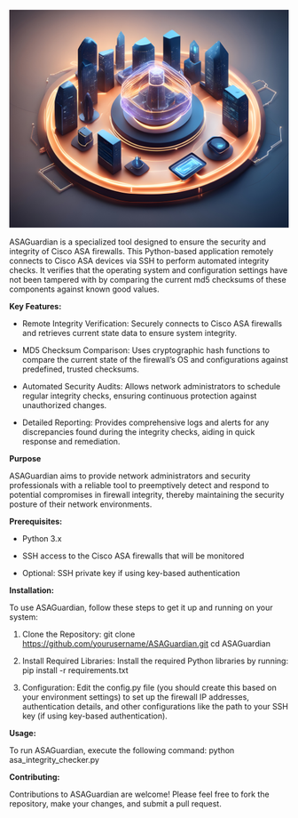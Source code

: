 ![alt text](https://github.com/slackpanos/ASAGuardian/blob/main/ASAGuardian.jpeg?raw=true)

ASAGuardian is a specialized tool designed to ensure the security and integrity of Cisco ASA firewalls. This Python-based application remotely connects to Cisco ASA devices via SSH to perform automated integrity checks. It verifies that the operating system and configuration settings have not been tampered with by comparing the current md5 checksums of these components against known good values.

**Key Features:**

+ Remote Integrity Verification: Securely connects to Cisco ASA firewalls and retrieves current state data to ensure system integrity.

+ MD5 Checksum Comparison: Uses cryptographic hash functions to compare the current state of the firewall’s OS and configurations against predefined, trusted checksums.

+ Automated Security Audits: Allows network administrators to schedule regular integrity checks, ensuring continuous protection against unauthorized changes.

+ Detailed Reporting: Provides comprehensive logs and alerts for any discrepancies found during the integrity checks, aiding in quick response and remediation.

**Purpose**

ASAGuardian aims to provide network administrators and security professionals with a reliable tool to preemptively detect and respond to potential compromises in firewall integrity, thereby maintaining the security posture of their network environments.

**Prerequisites:**

+ Python 3.x

+ SSH access to the Cisco ASA firewalls that will be monitored

+ Optional: SSH private key if using key-based authentication

**Installation:**

To use ASAGuardian, follow these steps to get it up and running on your system:

1. Clone the Repository:
   git clone https://github.com/yourusername/ASAGuardian.git
   cd ASAGuardian

2. Install Required Libraries:
   Install the required Python libraries by running:
   pip install -r requirements.txt

3. Configuration:
   Edit the config.py file (you should create this based on your environment settings) to set up the firewall IP addresses, authentication details, and other configurations like the path to your SSH key (if using key-based authentication).

**Usage:**

To run ASAGuardian, execute the following command:
python asa_integrity_checker.py

**Contributing:**

Contributions to ASAGuardian are welcome! Please feel free to fork the repository, make your changes, and submit a pull request.
